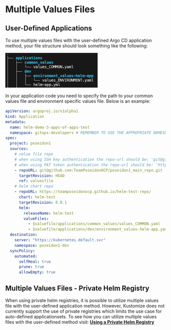 # Multiple Values Files


## User-Defined Applications

To use multiple values files with the user-defined Argo CD application method, your file structure should look something like the following:

![Basics Tab Configuration](../img/Private%20Helm%20Registry/multiple-values-helm-app.png)

In your application code you need to specify the path to your common values file and environment specific values file. Below is an example:

```yaml title="helm-app.yml"
apiVersion: argoproj.io/v1alpha1
kind: Application
metadata:
  name: helm-demo-3-apps-of-apps-test
  namespace: gitops-developers # REMEMBER TO USE THE APPROPRIATE NAMESPACE HERE
spec:
  project: poseidon1
  sources:
    # value file repo
    # when using SSH key authentication the repo-url should be: 'git@github.com:<repo>'
    # when using PAT token authentication the repo-url should be: 'https://github.com/<repo>'
    - repoURL: git@github.com:TeamPoseidonOCP/poseidon1_main_repo.git
      targetRevision: HEAD
      ref: valuesfile
    # helm chart repo
    - repoURL: https://teamposeidonocp.github.io/helm-test-repo/
      chart: helm-test
      targetRevision: 0.0.1
      helm:
        releaseName: helm-test
        valueFiles:
          - $valuefile/applications/common_values/values_COMMON.yaml
          - $valuefile/applications/dev/environment_values-helm-app.yaml
  destination:
    server: "https://kubernetes.default.svc"
    namespace: poseidon1-dev
  syncPolicy:
    automated:
      selfHeal: true
      prune: true
      allowEmpty: true
```
[//]: # (TODO: modify & implement section under when we make it work)

<!-- ## Auto-Defined Applications

To use multiple values files with the auto-defined method we need to define a couple of files. In addition to our values files we need to define a Chart.yaml which defines the helm chart, and a kustomization.yml file which lets us define the helm chart we want to use as well as the values files. Your file structure should look somthing like this:

![Basics Tab Configuration](../img/Private%20Helm%20Registry/multiple-values-helm-app.png)

Below is an example of a Chart.yaml:

```yaml title="Chart.yaml"
apiVersion: v2
name: helm-testing
description: A Helm chart for testing
version: 0.1.0
appVersion: "1.16.0"
```

Below is an example of a kustomization.yml

```yaml title="kustomization.yml"
helmGlobals:
  chartHome: ../../charts # Relative path from kustomization to chart

helmCharts:
  - name: nginx
    valuesFile: values.yaml
``` -->


## Multiple Values Files - Private Helm Registry

When using private helm registries, it is possible to utilize multiple values file with the user-defined application method. However, Kustomize does not currently support the use of private registries which limits the use case for auto-defined applicationsets. To see how you can utilize multiple values files with the user-defined method visit: [**Using a Private Helm Registry**](../OpenShift%20Tenants/Tenant%20features/GitOps/Private%20Helm%20Registry/private-helm-reg-usage.md)